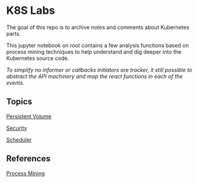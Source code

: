 # K8S Labs

The goal of this repo is to archive notes and comments about Kubernetes parts.

This jupyter notebook on root contains a few analysis functions based on process
mining techniques to help understand and dig deeper into the Kubernetes source code.

*To simplify no informer or callbacks initiators are tracker, it still possible to abstract the
API machinery and map the react functions in each of the events.*

## Topics

[Persistent Volume](persistent-volume/README.md)

[Security](security/README.md)

[Scheduler](scheduler/README.md) 

## References

[Process Mining](https://www.amazon.com/Primer-Process-Mining-SpringerBriefs-Information/dp/3030418189/ref=sr_1_1?dchild=1&keywords=a+primer+on+process+mining&qid=1601772470&sr=8-1)